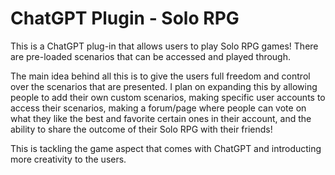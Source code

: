 # ChatGPT Plugin - Solo RPG

This is a ChatGPT plug-in that allows users to play Solo RPG games! There are pre-loaded scenarios that can be accessed and played through. 

The main idea behind all this is to give the users full freedom and control over the scenarios that are presented. I plan on expanding this by allowing people to add their own custom scenarios, making specific user accounts to access their scenarios, making a forum/page where people can vote on what they like the best and favorite certain ones in their account, and the ability to share the outcome of their Solo RPG with their friends! 

This is tackling the game aspect that comes with ChatGPT and introducting more creativity to the users.

